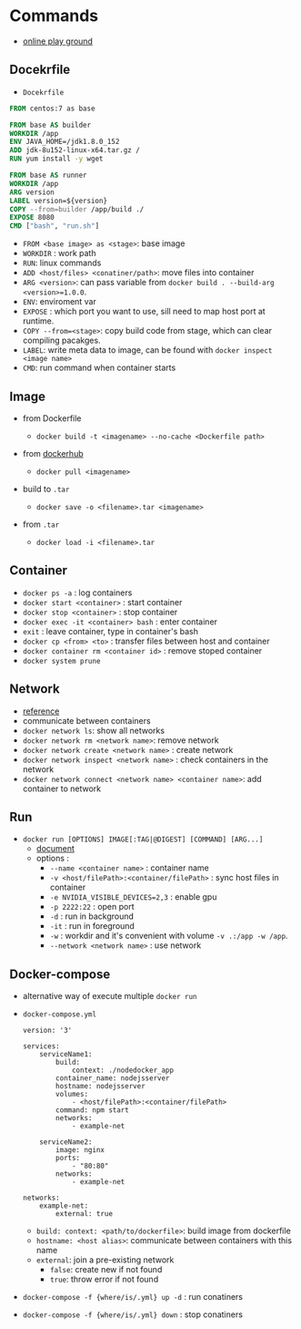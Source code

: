 # Commands

- [online play ground](https://labs.play-with-docker.com/)

## Docekrfile

- `Docekrfile`

```dockerfile
FROM centos:7 as base

FROM base AS builder
WORKDIR /app
ENV JAVA_HOME=/jdk1.8.0_152
ADD jdk-8u152-linux-x64.tar.gz /
RUN yum install -y wget

FROM base AS runner
WORKDIR /app
ARG version
LABEL version=${version}
COPY --from=builder /app/build ./
EXPOSE 8080
CMD ["bash", "run.sh"]
```

- `FROM <base image> as <stage>`: base image
- `WORKDIR` : work path
- `RUN`: linux commands
- `ADD <host/files> <conatiner/path>`: move files into container
- `ARG <version>`: can pass variable from `docker build . --build-arg <version>=1.0.0`.
- `ENV`: enviroment var
- `EXPOSE` : which port you want to use, sill need to map host port at runtime.
- `COPY --from=<stage>`: copy build code from stage, which can clear compiling pacakges.
- `LABEL`: write meta data to image, can be found with `docker inspect <image name>`
- `CMD`: run command when container starts

## Image 

- from Dockerfile

    - `docker build -t <imagename> --no-cache <Dockerfile path>`

- from [dockerhub](https://hub.docker.com/)

    - `docker pull <imagename>`

- build to `.tar`

    - `docker save -o <filename>.tar <imagename>`

- from `.tar`

    - `docker load -i <filename>.tar`

## Container

- `docker ps -a` : log containers
- `docker start <container>` : start container
- `docker stop <container>` : stop container
- `docker exec -it <container> bash` : enter container
- `exit` : leave container, type in container's bash
- `docker cp <from> <to>` : transfer files between host and container
- `docker container rm <container id>` : remove stoped container
- `docker system prune`

## Network

- [reference](./refereneces/docker_network.html)
- communicate between containers
- `docker network ls`: show all networks
- `docker network rm <network name>`: remove network
- `docker network create <network name>` : create network
- `docker network inspect <network name>` : check containers in the network
- `docker network connect <network name> <container name>`: add container to network

## Run

- `docker run [OPTIONS] IMAGE[:TAG|@DIGEST] [COMMAND] [ARG...]`
    - [document](https://docs.docker.com/engine/reference/run/)
    - options :
        - `--name <container name>` : container name
        - `-v <host/filePath>:<container/filePath>` : sync host files in container
        - `-e NVIDIA_VISIBLE_DEVICES=2,3` : enable gpu
        - `-p 2222:22` : open port
        - `-d` : run in background
        - `-it` : run in foreground
        - `-w` : workdir and it's convenient with volume `-v .:/app -w /app`.
        - `--network <network name>` : use network

## Docker-compose

- alternative way of execute multiple `docker run`
- `docker-compose.yml`

    ```
    version: '3'

    services:
        serviceName1:
            build:
                context: ./nodedocker_app
            container_name: nodejsserver
            hostname: nodejsserver
            volumes:
                - <host/filePath>:<container/filePath>
            command: npm start
            networks:
                - example-net

        serviceName2:
            image: nginx
            ports:
                - "80:80"
            networks:
                - example-net

    networks:
        example-net:
            external: true
    ```

    - `build: context: <path/to/dockerfile>`: build image from dockerfile
    - `hostname: <host alias>`: communicate between containers with this name
    - `external`: join a pre-existing network
        - `false`: create new if not found
        - `true`: throw error if not found
 
- `docker-compose -f {where/is/.yml} up -d` : run conatiners
- `docker-compose -f {where/is/.yml} down` : stop conatiners
